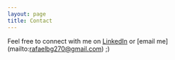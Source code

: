 ```yaml
---
layout: page
title: Contact
---
```


Feel free to connect with me on [LinkedIn](https://www.linkedin.com/in/rafaelbg27/) or [email me] (mailto:rafaelbg270@gmail.com) ;)